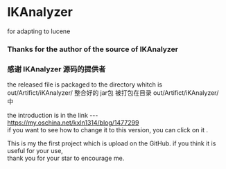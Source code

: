 # IKAnalyzer
for adapting to lucene  
### Thanks for the author of the source of IKAnalyzer
### 感谢 IKAnalyzer 源码的提供者

the released file is packaged to the directory whitch is out/Artifict/iKAnalyzer/ 
整合好的 jar包 被打包在目录 out/Artifict/iKAnalyzer/ 中

the introduction is  in the link ---  https://my.oschina.net/kxln1314/blog/1477299  
if you want to see how to change it to this version, you can click on it .

This is my the first project which is upload on the GitHub. 
if you think it is useful for your use,   
thank you for your star to encourage me.  
